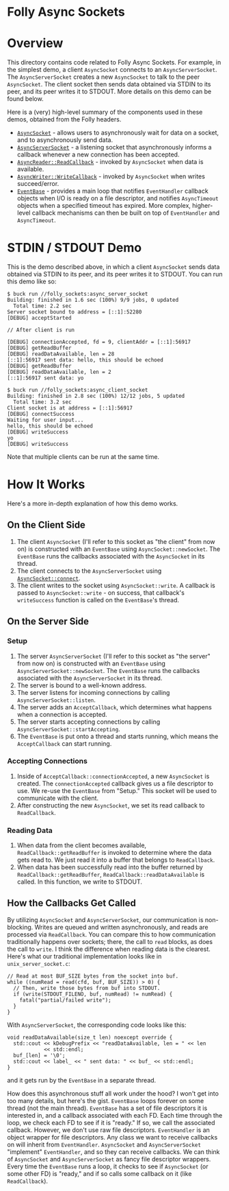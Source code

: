 # Folly Async Sockets

# Overview

This directory contains code related to Folly Async Sockets. For example, in the simplest demo, a client  `AsyncSocket` connects to an `AsyncServerSocket`. The `AsyncServerSocket` creates a new `AsyncSocket` to talk to the peer `AsyncSocket`. The client socket then sends data obtained via STDIN to its peer, and its peer writes it to STDOUT. More details on this demo can be found below.

Here is a (very) high-level summary of the components used in these demos, obtained from the Folly headers.

- [`AsyncSocket`](https://github.com/facebook/folly/blob/master/folly/io/async/AsyncSocket.h) - allows users to asynchronously wait for data on a socket, and to asynchronously send data.
- [`AsyncServerSocket`](https://github.com/facebook/folly/blob/master/folly/io/async/AsyncServerSocket.h) - a listening socket that asynchronously informs a callback whenever a new connection has been accepted.
- [`AsyncReader::ReadCallback`](https://github.com/facebook/folly/blob/master/folly/io/async/AsyncTransport.h) - invoked by `AsyncSocket` when data is available.
- [`AsyncWriter::WriteCallback`](https://github.com/facebook/folly/blob/master/folly/io/async/AsyncTransport.h) - invoked by `AsyncSocket` when writes succeed/error.
- [`EventBase`](https://github.com/facebook/folly/blob/master/folly/io/async/EventBase.h) - provides a main loop that notifies `EventHandler` callback objects when I/O is ready on a file descriptor, and notifies `AsyncTimeout` objects when a specified timeout has expired. More complex, higher-level callback mechanisms can then be built on top of `EventHandler` and `AsyncTimeout`.

# STDIN / STDOUT Demo

This is the demo described above, in which a client `AsyncSocket` sends data obtained via STDIN to its peer, and its peer writes it to STDOUT. You can run this demo like so:

    $ buck run //folly_sockets:async_server_socket
    Building: finished in 1.6 sec (100%) 9/9 jobs, 0 updated
      Total time: 2.2 sec
    Server socket bound to address = [::1]:52280
    [DEBUG] acceptStarted
    
    // After client is run
    
    [DEBUG] connectionAccepted, fd = 9, clientAddr = [::1]:56917
    [DEBUG] getReadBuffer
    [DEBUG] readDataAvailable, len = 28
    [::1]:56917 sent data: hello, this should be echoed
    [DEBUG] getReadBuffer
    [DEBUG] readDataAvailable, len = 2
    [::1]:56917 sent data: yo

    $ buck run //folly_sockets:async_client_socket
    Building: finished in 2.8 sec (100%) 12/12 jobs, 5 updated
      Total time: 3.2 sec
    Client socket is at address = [::1]:56917
    [DEBUG] connectSuccess
    Waiting for user input...
    hello, this should be echoed
    [DEBUG] writeSuccess
    yo
    [DEBUG] writeSuccess

Note that multiple clients can be run at the same time.

# How It Works

Here's a more in-depth explanation of how this demo works. 

## On the Client Side

1. The client `AsyncSocket` (I'll refer to this socket as "the client" from now on) is constructed with an `EventBase` using `AsyncSocket::newSocket`. The `EventBase` runs the callbacks associated with the `AsyncSocket` in its thread.
2. The client connects to the `AsyncServerSocket` using [`AsyncSocket::connect`](https://our.internmc.facebook.com/intern/codex/symbol/fbcode:folly/AsyncSocket/connect;ConnectCallback*,const_std::string&,uint16/).
3. The client writes to the socket using `AsyncSocket::write`. A callback is passed to `AsyncSocket::write` - on success, that callback's `writeSuccess` function is called on the `EventBase`'s thread. 

## On the Server Side

### Setup

1. The server `AsyncServerSocket` (I'll refer to this socket as "the server" from now on) is constructed with an `EventBase` using `AsyncServerSocket::newSocket`. The `EventBase` runs the callbacks associated with the `AsyncServerSocket` in its thread.
2. The server is bound to a well-known address.
3. The server listens for incoming connections by calling `AsyncServerSocket::listen`. 
4. The server adds an `AcceptCallback`, which determines what happens when a connection is accepted.
5. The server starts accepting connections by calling `AsyncServerSocket::startAccepting`. 
6. The `EventBase` is put onto a thread and starts running, which means the `AcceptCallback` can start running.

### Accepting Connections

1. Inside of `AcceptCallback::connectionAccepted`, a new `AsyncSocket` is created. The `connectionAccepted` callback gives us a file descriptor to use. We re-use the `EventBase` from "Setup." This socket will be used to communicate with the client.
2. After constructing the new `AsyncSocket`, we set its read callback to `ReadCallback`.

### Reading Data

1. When data from the client becomes available, `ReadCallback::getReadBuffer` is invoked to determine where the data gets read to. We just read it into a buffer that belongs to `ReadCallback`.
2. When data has been successfully read into the buffer returned by `ReadCallback::getReadBuffer`, `ReadCallback::readDataAvailable` is called. In this function, we write to STDOUT. 

## How the Callbacks Get Called

By utilizing `AsyncSocket` and `AsyncServerSocket`, our communication is non-blocking. Writes are queued and written asynchronously, and reads are processed via `ReadCallback`. You can compare this to how communication traditionally happens over sockets; there, the call to `read` blocks, as does the call to `write`. I think the difference when reading data is the clearest. Here's what our traditional implementation looks like in `unix_server_socket.c`:

    // Read at most BUF_SIZE bytes from the socket into buf.
    while ((numRead = read(cfd, buf, BUF_SIZE)) > 0) {
      // Then, write those bytes from buf into STDOUT.
      if (write(STDOUT_FILENO, buf, numRead) != numRead) {
        fatal("partial/failed write");
      }
    }

With `AsyncServerSocket`, the corresponding code looks like this:

    void readDataAvailable(size_t len) noexcept override {
      std::cout << kDebugPrefix << "readDataAvailable, len = " << len
                << std::endl;
      buf_[len] = '\0';
      std::cout << label_ << " sent data: " << buf_ << std::endl;
    }

and it gets run by the `EventBase` in a separate thread.

How does this asynchronous stuff all work under the hood? I won't get into too many details, but here's the gist. `EventBase` loops forever on some thread (not the main thread). `EventBase` has a set of file descriptors it is interested in, and a callback associated with each FD. Each time through the loop, we check each FD to see if it is "ready." If so, we call the associated callback. However, we don't use raw file descriptors. `EventHandler` is an object wrapper for file descriptors. Any class we want to receive callbacks on will inherit from `EventHandler`. `AsyncSocket` and `AsyncServerSocket` "implement" `EventHandler`, and so they can receive callbacks. We can think of `AsyncSocket` and `AsyncServerSocket` as fancy file descriptor wrappers. Every time the `EventBase` runs a loop, it checks to see if `AsyncSocket` (or some other FD) is "ready," and if so calls some callback on it (like `ReadCallback`).
